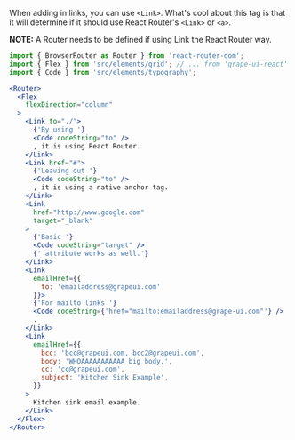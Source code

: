 When adding in links, you can use `<Link>`. What's cool about this tag is that it will determine if it should use React Router's `<Link>` or `<a>`.

**NOTE:** A Router needs to be defined if using Link the React Router way.

```jsx in Markdown
import { BrowserRouter as Router } from 'react-router-dom';
import { Flex } from 'src/elements/grid'; // ... from 'grape-ui-react'
import { Code } from 'src/elements/typography';

<Router>
  <Flex
    flexDirection="column"
  >
    <Link to="./">
      {'By using '}
      <Code codeString="to" />
      , it is using React Router.
    </Link>
    <Link href="#">
      {'Leaving out '}
      <Code codeString="to" />
      , it is using a native anchor tag.
    </Link>
    <Link
      href="http://www.google.com"
      target="_blank"
    >
      {'Basic '}
      <Code codeString="target" />
      {' attribute works as well.'}
    </Link>
    <Link
      emailHref={{
        to: 'emailaddress@grapeui.com'
      }}>
      {'For mailto links '}
      <Code codeString={'href="mailto:emailaddress@grape-ui.com"'} />
      .
    </Link>
    <Link
      emailHref={{
        bcc: 'bcc@grapeui.com, bcc2@grapeui.com',
        body: 'WHOAAAAAAAAAAA big body.',
        cc: 'cc@grapeui.com',
        subject: 'Kitchen Sink Example',
      }}
    >
      Kitchen sink email example.
    </Link>
  </Flex>
</Router>
```
